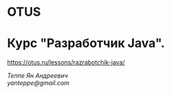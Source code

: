 # OTUS 
# Курс "Разработчик Java".
https://otus.ru/lessons/razrabotchik-java/

_Теппе Ян Андреевич<br>
yanteppe@gmail.com_